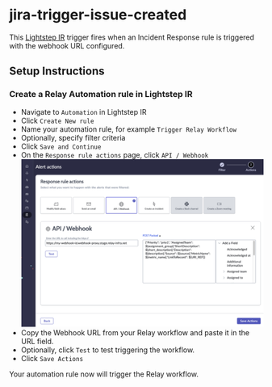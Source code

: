 # jira-trigger-issue-created

This [Lightstep IR](https://lightstep.com/incident-response/) trigger fires when an Incident Response rule is triggered with the webhook URL configured.

## Setup Instructions

### Create a Relay Automation rule in Lightstep IR

- Navigate to `Automation` in Lightstep IR
- Click `Create New rule`
- Name your automation rule, for example `Trigger Relay Workflow`
- Optionally, specify filter criteria
- Click `Save and Continue`
- On the `Response rule actions` page, click `API / Webhook`
![image info](/media/configure-trigger.png)
- Copy the Webhook URL from your Relay workflow and paste it in the URL field.
- Optionally, click `Test` to test triggering the workflow.
- Click `Save Actions`

Your automation rule now will trigger the Relay workflow.